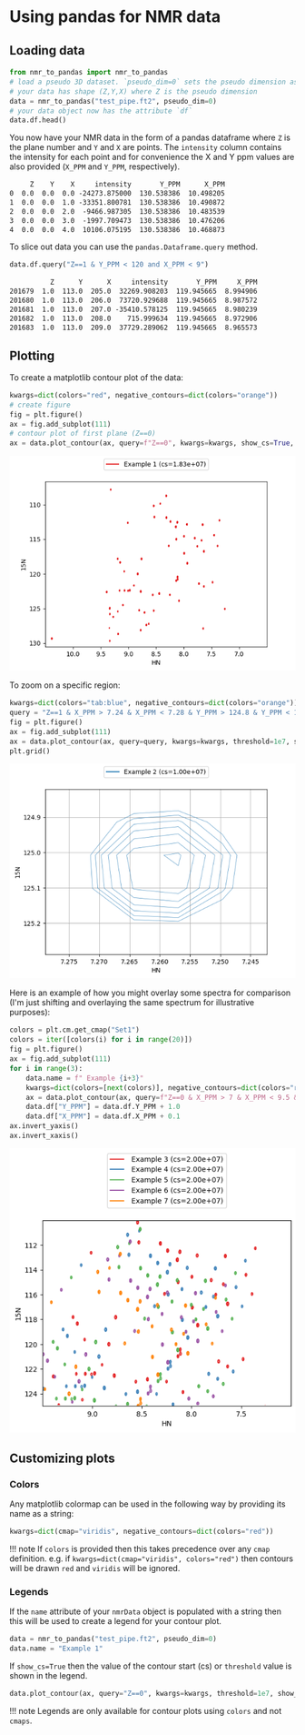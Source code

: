 # Using pandas for NMR data

## Loading data

``` Python
from nmr_to_pandas import nmr_to_pandas
# load a pseudo 3D dataset. `pseudo_dim=0` sets the pseudo dimension assuming
# your data has shape (Z,Y,X) where Z is the pseudo dimension
data = nmr_to_pandas("test_pipe.ft2", pseudo_dim=0)
# your data object now has the attribute `df`
data.df.head()
```

You now have your NMR data in the form of a pandas dataframe where `Z` is the plane number and `Y` and `X` are points. The `intensity` column contains the intensity for each point and for convenience the X and Y ppm values are also provided (`X_PPM` and `Y_PPM`, respectively).

``` console
     Z    Y    X     intensity       Y_PPM      X_PPM
0  0.0  0.0  0.0 -24273.875000  130.538386  10.498205
1  0.0  0.0  1.0 -33351.800781  130.538386  10.490872
2  0.0  0.0  2.0  -9466.987305  130.538386  10.483539
3  0.0  0.0  3.0  -1997.709473  130.538386  10.476206
4  0.0  0.0  4.0  10106.075195  130.538386  10.468873
```

To slice out data you can use the `pandas.Dataframe.query` method.

``` Python
data.df.query("Z==1 & Y_PPM < 120 and X_PPM < 9")
```

``` console
          Z      Y      X     intensity       Y_PPM     X_PPM
201679  1.0  113.0  205.0  32269.908203  119.945665  8.994906
201680  1.0  113.0  206.0  73720.929688  119.945665  8.987572
201681  1.0  113.0  207.0 -35410.578125  119.945665  8.980239
201682  1.0  113.0  208.0    715.999634  119.945665  8.972906
201683  1.0  113.0  209.0  37729.289062  119.945665  8.965573
```

## Plotting

To create a matplotlib contour plot of the data:

``` Python
kwargs=dict(colors="red", negative_contours=dict(colors="orange"))
# create figure
fig = plt.figure()
ax = fig.add_subplot(111)
# contour plot of first plane (Z==0) 
ax = data.plot_contour(ax, query=f"Z==0", kwargs=kwargs, show_cs=True, invert_axes=True)
```

![full](static/full_spectrum.png)

To zoom on a specific region:

``` Python
kwargs=dict(colors="tab:blue", negative_contours=dict(colors="orange"))
query = "Z==1 & X_PPM > 7.24 & X_PPM < 7.28 & Y_PPM > 124.8 & Y_PPM < 125.3"
fig = plt.figure()
ax = fig.add_subplot(111)
ax = data.plot_contour(ax, query=query, kwargs=kwargs, threshold=1e7, show_cs=True, invert_axes=True)
plt.grid()
```

![zoom](static/zoom.png)

Here is an example of how you might overlay some spectra for comparison (I'm just shifting and overlaying the same spectrum for illustrative purposes):

``` Python
colors = plt.cm.get_cmap("Set1")
colors = iter([colors(i) for i in range(20)])
fig = plt.figure()
ax = fig.add_subplot(111)
for i in range(3):
    data.name = f" Example {i+3}"
    kwargs=dict(colors=[next(colors)], negative_contours=dict(colors="red"))
    ax = data.plot_contour(ax, query=f"Z==0 & X_PPM > 7 & X_PPM < 9.5 & Y_PPM > 110 & Y_PPM < 125", kwargs=kwargs, show_cs=True)
    data.df["Y_PPM"] = data.df.Y_PPM + 1.0
    data.df["X_PPM"] = data.df.X_PPM + 0.1
ax.invert_yaxis()
ax.invert_xaxis()
```

![overlay](static/overlay.png)

## Customizing plots

### Colors
Any matplotlib colormap can be used in the following way by providing its name as a string:

``` Python
kwargs=dict(cmap="viridis", negative_contours=dict(colors="red"))
```
!!! note
    If `colors` is provided then this takes precedence over any `cmap` definition.
    e.g. if `kwargs=dict(cmap="viridis", colors="red")` then contours will be drawn `red` and `viridis` will be ignored. 

### Legends

If the `name` attribute of your `nmrData` object is populated with a string then this will be used to create a legend for your contour plot.

``` Python
data = nmr_to_pandas("test_pipe.ft2", pseudo_dim=0)
data.name = "Example 1"
```

If `show_cs=True` then the value of the contour start (cs) or `threshold` value is shown in the legend.

``` Python 
data.plot_contour(ax, query="Z==0", kwargs=kwargs, threshold=1e7, show_cs=True, invert_axes=True)
```

!!! note
    Legends are only available for contour plots using `colors` and not `cmaps`. 